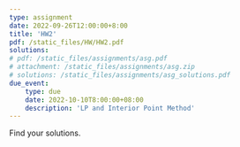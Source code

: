 ```yaml
---
type: assignment
date: 2022-09-26T12:00:00+8:00
title: 'HW2'
pdf: /static_files/HW/HW2.pdf
solutions:
# pdf: /static_files/assignments/asg.pdf
# attachment: /static_files/assignments/asg.zip
# solutions: /static_files/assignments/asg_solutions.pdf
due_event: 
    type: due
    date: 2022-10-10T8:00:00+08:00
    description: 'LP and Interior Point Method'
---
```

Find your solutions.

